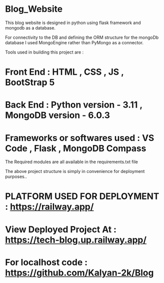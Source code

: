 # Blog_Website

This blog website is designed in python using flask framework and mongodb as a database.

For connectivity to the DB and defining the ORM structure for the mongoDb database I used MongoEngine rather than PyMongo as a connector.

Tools used in building this project are :

# Front End : HTML , CSS , JS , BootStrap 5

# Back End : Python version - 3.11 , MongoDB version - 6.0.3

# Frameworks or softwares used : VS Code , Flask , MongoDB Compass 

The Required modules are all available in the requirements.txt file

The above project structure is simply in convenience for deployment purposes..

# PLATFORM USED FOR DEPLOYMENT : https://railway.app/

# View Deployed Project At : https://tech-blog.up.railway.app/

# For localhost code : https://github.com/Kalyan-2k/Blog

